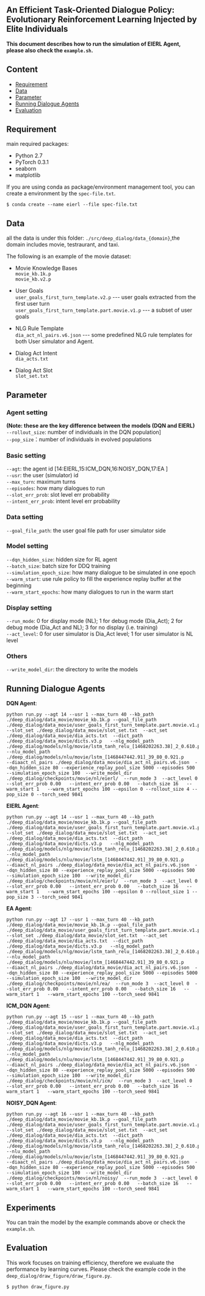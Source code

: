 ## An Efficient Task-Oriented Dialogue Policy: Evolutionary Reinforcement Learning Injected by Elite Individuals

**This document describes how to run the simulation of EIERL Agent, please also check the `example.sh`.**

## Content
* [Requirement](#requirement)
* [Data](#data)
* [Parameter](#parameter)
* [Running Dialogue Agents](#running-dialogue-agents)
* [Evaluation](#evaluation)

## Requirement
main required packages:

* Python 2.7
* PyTorch 0.3.1
* seaborn
* matplotlib

If you are using conda as package/environment management tool, you can create a environment by the `spec-file.txt`.

`$ conda create --name eierl --file spec-file.txt`


## Data
all the data is under this folder: `./src/deep_dialog/data_{domain}`,the domain includes movie, testraurant, and taxi. 

The following is an example of the movie dataset:

* Movie Knowledge Bases<br/>
`movie_kb.1k.p` <br/>
`movie_kb.v2.p` 

* User Goals<br/>
`user_goals_first_turn_template.v2.p` --- user goals extracted from the first user turn<br/>
`user_goals_first_turn_template.part.movie.v1.p` --- a subset of user goals 

* NLG Rule Template<br/>
`dia_act_nl_pairs.v6.json` --- some predefined NLG rule templates for both User simulator and Agent.

* Dialog Act Intent<br/>
`dia_acts.txt`

* Dialog Act Slot<br/>
`slot_set.txt`

## Parameter

### Agent setting 

**(Note: these are the key difference between the models (DQN and EIERL)**<br/>
`--rollout_size`: number of individuals in the DQN population]<br/>`--pop_size`：number of individuals in evolved populations

### Basic setting

`--agt`: the agent id  [14:EIERL,15:ICM_DQN,16:NOISY_DQN,17:EA ]<br/>
`--usr`: the user (simulator) id<br/>
`--max_turn`: maximum turns<br/>
`--episodes`: how many dialogues to run<br/>
`--slot_err_prob`: slot level err probability<br/>
`--intent_err_prob`: intent level err probability


### Data setting
`--goal_file_path`: the user goal file path for user simulator side

### Model setting
`--dqn_hidden_size`: hidden size for RL agent<br/>
`--batch_size`: batch size for DDQ training<br/>
`--simulation_epoch_size`: how many dialogue to be simulated in one epoch<br/>
`--warm_start`: use rule policy to fill the experience replay buffer at the beginning<br/>
`--warm_start_epochs`: how many dialogues to run in the warm start

### Display setting
`--run_mode`: 0 for display mode (NL); 1 for debug mode (Dia_Act); 2 for debug mode (Dia_Act and NL); 3 for no display (i.e. training)<br/>
`--act_level`: 0 for user simulator is Dia_Act level; 1 for user simulator is NL level<br/>

### Others
`--write_model_dir`: the directory to write the models<br/>


## Running Dialogue Agents

**DQN  Agent**:

```
python run.py --agt 14 --usr 1 --max_turn 40 --kb_path ./deep_dialog/data_movie/movie_kb.1k.p --goal_file_path ./deep_dialog/data_movie/user_goals_first_turn_template.part.movie.v1.p --slot_set ./deep_dialog/data_movie/slot_set.txt  --act_set ./deep_dialog/data_movie/dia_acts.txt  --dict_path ./deep_dialog/data_movie/dicts.v3.p   --nlg_model_path ./deep_dialog/models/nlg/movie/lstm_tanh_relu_[1468202263.38]_2_0.610.p  --nlu_model_path ./deep_dialog/models/nlu/movie/lstm_[1468447442.91]_39_80_0.921.p     --diaact_nl_pairs ./deep_dialog/data_movie/dia_act_nl_pairs.v6.json  --dqn_hidden_size 80 --experience_replay_pool_size 5000 --episodes 500 --simulation_epoch_size 100  --write_model_dir ./deep_dialog/checkpoints/movie/nl/eierl/  --run_mode 3  --act_level 0  --slot_err_prob 0.00   --intent_err_prob 0.00   --batch_size 16   --warm_start 1   --warm_start_epochs 100 --epsilon 0 --rollout_size 4 --pop_size 0 --torch_seed 9841
```

**EIERL Agent**:

```
python run.py --agt 14 --usr 1 --max_turn 40 --kb_path ./deep_dialog/data_movie/movie_kb.1k.p --goal_file_path ./deep_dialog/data_movie/user_goals_first_turn_template.part.movie.v1.p --slot_set ./deep_dialog/data_movie/slot_set.txt  --act_set ./deep_dialog/data_movie/dia_acts.txt  --dict_path ./deep_dialog/data_movie/dicts.v3.p   --nlg_model_path ./deep_dialog/models/nlg/movie/lstm_tanh_relu_[1468202263.38]_2_0.610.p  --nlu_model_path ./deep_dialog/models/nlu/movie/lstm_[1468447442.91]_39_80_0.921.p     --diaact_nl_pairs ./deep_dialog/data_movie/dia_act_nl_pairs.v6.json  --dqn_hidden_size 80 --experience_replay_pool_size 5000 --episodes 500 --simulation_epoch_size 100  --write_model_dir ./deep_dialog/checkpoints/movie/nl/eierl/  --run_mode 3  --act_level 0  --slot_err_prob 0.00   --intent_err_prob 0.00   --batch_size 16   --warm_start 1   --warm_start_epochs 100 --epsilon 0 --rollout_size 1 --pop_size 3 --torch_seed 9841
```

**EA Agent**:

```
python run.py --agt 17 --usr 1 --max_turn 40 --kb_path ./deep_dialog/data_movie/movie_kb.1k.p --goal_file_path ./deep_dialog/data_movie/user_goals_first_turn_template.part.movie.v1.p --slot_set ./deep_dialog/data_movie/slot_set.txt  --act_set ./deep_dialog/data_movie/dia_acts.txt  --dict_path ./deep_dialog/data_movie/dicts.v3.p   --nlg_model_path ./deep_dialog/models/nlg/movie/lstm_tanh_relu_[1468202263.38]_2_0.610.p  --nlu_model_path ./deep_dialog/models/nlu/movie/lstm_[1468447442.91]_39_80_0.921.p     --diaact_nl_pairs ./deep_dialog/data_movie/dia_act_nl_pairs.v6.json  --dqn_hidden_size 80 --experience_replay_pool_size 5000 --episodes 5000 --simulation_epoch_size 100  --write_model_dir ./deep_dialog/checkpoints/movie/nl/ea/  --run_mode 3  --act_level 0  --slot_err_prob 0.00   --intent_err_prob 0.00   --batch_size 16   --warm_start 1   --warm_start_epochs 100 --torch_seed 9841
```

**ICM_DQN Agent**:

```
python run.py --agt 15 --usr 1 --max_turn 40 --kb_path ./deep_dialog/data_movie/movie_kb.1k.p --goal_file_path ./deep_dialog/data_movie/user_goals_first_turn_template.part.movie.v1.p --slot_set ./deep_dialog/data_movie/slot_set.txt  --act_set ./deep_dialog/data_movie/dia_acts.txt  --dict_path ./deep_dialog/data_movie/dicts.v3.p   --nlg_model_path ./deep_dialog/models/nlg/movie/lstm_tanh_relu_[1468202263.38]_2_0.610.p  --nlu_model_path ./deep_dialog/models/nlu/movie/lstm_[1468447442.91]_39_80_0.921.p     --diaact_nl_pairs ./deep_dialog/data_movie/dia_act_nl_pairs.v6.json  --dqn_hidden_size 80 --experience_replay_pool_size 5000 --episodes 500 --simulation_epoch_size 100  --write_model_dir ./deep_dialog/checkpoints/movie/nl/icm/  --run_mode 3  --act_level 0  --slot_err_prob 0.00   --intent_err_prob 0.00   --batch_size 16   --warm_start 1   --warm_start_epochs 100 --torch_seed 9841
```

**NOISY_DQN Agent**:

```
python run.py --agt 16 --usr 1 --max_turn 40 --kb_path ./deep_dialog/data_movie/movie_kb.1k.p --goal_file_path ./deep_dialog/data_movie/user_goals_first_turn_template.part.movie.v1.p --slot_set ./deep_dialog/data_movie/slot_set.txt  --act_set ./deep_dialog/data_movie/dia_acts.txt  --dict_path ./deep_dialog/data_movie/dicts.v3.p   --nlg_model_path ./deep_dialog/models/nlg/movie/lstm_tanh_relu_[1468202263.38]_2_0.610.p  --nlu_model_path ./deep_dialog/models/nlu/movie/lstm_[1468447442.91]_39_80_0.921.p     --diaact_nl_pairs ./deep_dialog/data_movie/dia_act_nl_pairs.v6.json  --dqn_hidden_size 80 --experience_replay_pool_size 5000 --episodes 500 --simulation_epoch_size 100  --write_model_dir ./deep_dialog/checkpoints/movie/nl/noisy/  --run_mode 3  --act_level 0  --slot_err_prob 0.00   --intent_err_prob 0.00   --batch_size 16   --warm_start 1   --warm_start_epochs 100 --torch_seed 9841
```


## Experiments
You can train the model by the example commands above or check the `example.sh`.

## Evaluation
This work focuses on training efficiency, therefore we evaluate the performance by learning curves. Please check the example code in the `deep_dialog/draw_figure/draw_figure.py`.

```
$ python draw_figure.py 
```

